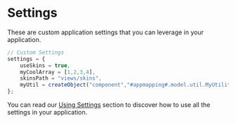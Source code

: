 # Settings

These are custom application settings that you can leverage in your application.

```javascript
// Custom Settings
settings = {
    useSkins = true,
    myCoolArray = [1,2,3,4],
    skinsPath = "views/skins",
    myUtil = createObject("component","#appmapping#.model.util.MyUtility")
};
```

You can read our [Using Settings](../../using-settings.md) section to discover how to use all the settings in your application.
